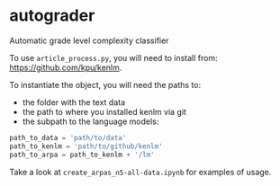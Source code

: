 # autograder
Automatic grade level complexity classifier


To use `article_process.py`, you will need to install from: https://github.com/kpu/kenlm.

To instantiate the object, you will need the paths to:
- the folder with the text data
- the path to where you installed kenlm via git
- the subpath to the language models:
```python
path_to_data = 'path/to/data'
path_to_kenlm = 'path/to/github/kenlm'
path_to_arpa = path_to_kenlm + '/lm'
```

Take a look at `create_arpas_n5-all-data.ipynb` for examples of usage.